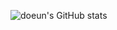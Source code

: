 ![doeun's GitHub stats](https://github-readme-stats.vercel.app/api?username=doeun&theme=dark&show_icons=true)

